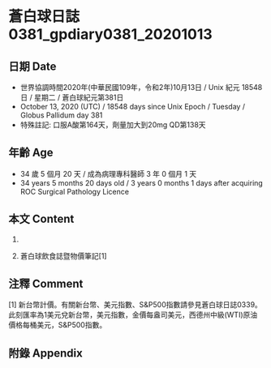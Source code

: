 [_metadata_:encoding]: - "utf-8"
[_metadata_:language]: - "zh-Hant-TW"
[_metadata_:fileformat]: - "markdown"
[_metadata_:MIME_type]: - "text/plain"
[_metadata_:markdown_version]: - "commonmark version 0.29"
[_metadata_:markdown_spec]: - "https://spec.commonmark.org/0.29/"

# 蒼白球日誌0381_gpdiary0381_20201013 #

## 日期 Date ##

* 世界協調時間2020年(中華民國109年，令和2年)10月13日 / Unix 紀元 18548 日 / 星期二 / 蒼白球紀元第381日
* October 13, 2020 (UTC) / 18548 days since Unix Epoch / Tuesday / Globus Pallidum day 381
* 特殊註記: 口服A酸第164天，劑量加大到20mg QD第138天

## 年齡 Age ##

* 34 歲 5 個月 20 天 / 成為病理專科醫師 3 年 0 個月 1 天
* 34 years 5 months 20 days old / 3 years 0 months 1 days after acquiring ROC Surgical Pathology Licence

## 本文 Content ##

1. 

    
2. 蒼白球飲食誌暨物價筆記[1]

    

## 注釋 Comment ##

[1] 新台幣計價。有關新台幣、美元指數、S&P500指數請參見蒼白球日誌0339。此刻匯率為1美元兌新台幣，美元指數，金價每盎司美元，西德州中級(WTI)原油價格每桶美元，S&P500指數。



## 附錄 Appendix ##

